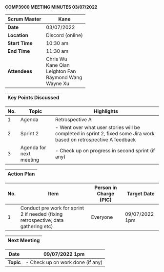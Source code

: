 **COMP3900 MEETING MINUTES 03/07/2022**

| **Scrum Master** | Kane |
|---|---|
| **Date** | 03/07/2022 |
| **Location** | Discord (online) |  
| **Start Time**| 10:30 am |
| **End Time** | 11:30 am |
| **Attendees** | Chris Wu <br/> Kane Qian <br/> Leighton Fan <br/> Raymond Wang <br/> Wayne Xu |

| **Key Points Discussed** |
| --- |

| **No.** | **Topic** | **Highlights** |
| --- | --- | --- |
| 1 | Agenda| Retrospective A |
| 2 | Sprint 2 |- Went over what user stories will be completed in sprint 2, fixed some Jira work based on retrospective A feedback |
| 3 | Agenda for next meeting |- Check up on progress in second sprint (if any) <br/>|

| **Action Plan** |
| --- |

| **No.** | **Item** | **Person in Charge (PIC)** | **Target Date** |
| --- | --- | --- | --- |
| 1 | Conduct pre work for sprint 2 if needed (fixing retrospective, data gathering etc)| Everyone | 09/07/2022 1pm |

| **Next Meeting** |
|---|
 
| **Date** | 09/07/2022 1pm |
|---|---|
| **Topic** | - Check up on work done (if any) |
 
